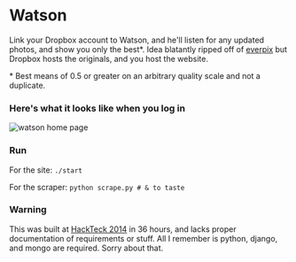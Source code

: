 Watson
======
Link your Dropbox account to Watson, and he'll listen for any updated photos, and show you only the best*. Idea blatantly ripped off of [everpix](https://github.com/everpix) but Dropbox hosts the originals, and you host the website. 

\* Best means of 0.5 or greater on an arbitrary quality scale and not a duplicate.

### Here's what it looks like when you log in
![watson home page](https://raw.github.com/watson-app/watson/master/media/img/screenshot.png)

### Run
For the site:
`./start`

For the scraper:
`python scrape.py # & to taste`

### Warning
This was built at [HackTeck 2014](http://www.hacktech.io/) in 36 hours, and lacks proper documentation of requirements or stuff. All I remember is python, django, and mongo are required. Sorry about that.
